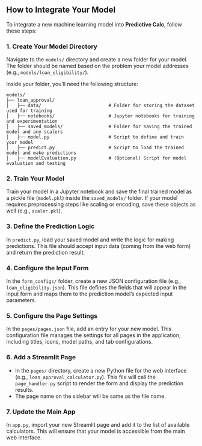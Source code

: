 ## How to Integrate Your Model

To integrate a new machine learning model into **Predictive Calc**, follow these steps:

### 1. Create Your Model Directory
Navigate to the `models/` directory and create a new folder for your model. The folder should be named based on the problem your model addresses (e.g., `models/loan_eligibility/`).

Inside your folder, you’ll need the following structure:
```
models/
├── loan_approval/
│   ├── data/                         # Folder for storing the dataset used for training
│   ├── notebooks/                    # Jupyter notebooks for training and experimentation
│   ├── saved_models/                 # Folder for saving the trained model and any scalers
│   ├── model.py                      # Script to define and train your model
│   ├── predict.py                    # Script to load the trained model and make predictions
│   ├── modelEvaluation.py            # (Optional) Script for model evaluation and testing
```

### 2. Train Your Model
Train your model in a Jupyter notebook and save the final trained model as a pickle file (`model.pkl`) inside the `saved_models/` folder. If your model requires preprocessing steps like scaling or encoding, save these objects as well (e.g., `scaler.pkl`).

### 3. Define the Prediction Logic
In `predict.py`, load your saved model and write the logic for making predictions. This file should accept input data (coming from the web form) and return the prediction result.

### 4. Configure the Input Form
In the `form_configs/` folder, create a new JSON configuration file (e.g., `loan_eligibility.json`). This file defines the fields that will appear in the input form and maps them to the prediction model’s expected input parameters.

### 5. Configure the Page Settings
In the `pages/pages.json` file, add an entry for your new model. This configuration file manages the settings for all pages in the application, including titles, icons, model paths, and tab configurations.

### 6. Add a Streamlit Page
- In the `pages/` directory, create a new Python file for the web interface (e.g., `loan_approval_calculator.py`). This file will call the `page_handler.py` script to render the form and display the prediction results.
- The page name on the sidebar will be same as the file name.

### 7. Update the Main App
In `app.py`, import your new Streamlit page and add it to the list of available calculators. This will ensure that your model is accessible from the main web interface.